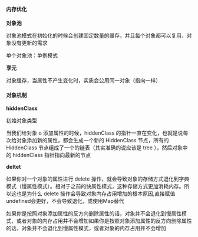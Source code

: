 #### 内存优化

**对象池**

对象池模式在初始化的时候会创建固定数量的缓存，并且每个对象都可以复用，对象没有更新的需求

单个对象池：单例模式

**享元**

对象缓存，当属性不产生变化时，实质会公用同一对象（指向一样）



#### 对象机制

**hiddenClass**

初始对象类型

当我们给对象 o 添加属性的时候，hiddenClass 的指针一直在变化，也就是说每次给对象添加新的属性，都会生成一个新的 HiddenClass 节点，所有的 HiddenClass 节点组成了一个的链表（其实准确的说应该是 tree ），然后对象中的 hiddenClass 指针指向最新的节点

**deltet**

如果你对一个对象的属性进行 delete 操作，就会导致对象的存储方式退化到字典模式（慢属性模式）。相对于之前的快属性模式，这种存储方式更加消耗内存。所以这也是为什么 delete 操作会导致对象内存占用增加的根本原因,直接赋值undefined会更好，不会导致退化，或使用Map替代

如果你是按照对象添加属性的反方向删除属性的话，对象并不会退化到慢属性模式，或者对象的内存占用并不会增加如果你是按照对象添加属性的反方向删除属性的话，对象并不会退化到慢属性模式，或者对象的内存占用并不会增加
